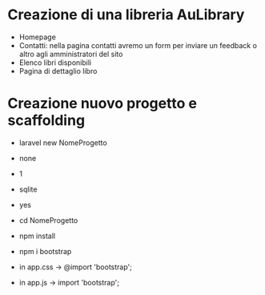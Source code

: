 # Creazione di una libreria AuLibrary

- Homepage
- Contatti: nella pagina contatti avremo un form per inviare un feedback o altro agli amministratori del sito
- Elenco libri disponibili
- Pagina di dettaglio libro


# Creazione nuovo progetto e scaffolding

- laravel new NomeProgetto
- none
- 1
- sqlite
- yes

- cd NomeProgetto
- npm install
- npm i bootstrap 
- in app.css -> @import 'bootstrap';
- in app.js -> import 'bootstrap';


